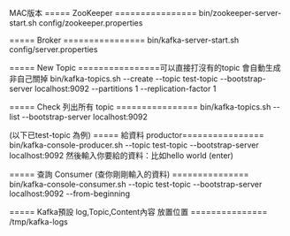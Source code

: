 MAC版本
===== ZooKeeper ================
bin/zookeeper-server-start.sh config/zookeeper.properties

===== Broker ================
bin/kafka-server-start.sh config/server.properties

===== New Topic ================可以直接打沒有的topic 會自動生成非自己關掉
bin/kafka-topics.sh  --create --topic test-topic --bootstrap-server localhost:9092 --partitions 1 --replication-factor 1 

===== Check 列出所有 topic ================
bin/kafka-topics.sh --list --bootstrap-server localhost:9092

(以下已test-topic 為例)
===== 給資料  productor================
bin/kafka-console-producer.sh --topic test-topic --bootstrap-server localhost:9092
然後輸入你要給的資料：比如hello world   (enter)

===== 查詢 Consumer (查你剛剛輸入的資料) ===============
bin/kafka-console-consumer.sh --topic test-topic --bootstrap-server localhost:9092 --from-beginning

===== Kafka預設 log,Topic,Content內容 放置位置 ===============
/tmp/kafka-logs
